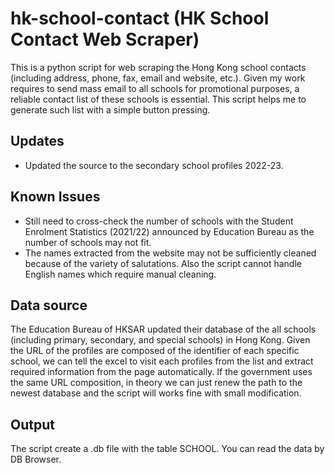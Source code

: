 # hk-school-contact (HK School Contact Web Scraper)
This is a python script for web scraping the Hong Kong school contacts (including address, phone, fax, email and website, etc.). Given my work requires to send mass email to all schools for promotional purposes, a reliable contact list of these schools is essential. This script helps me to generate such list with a simple button pressing.

## Updates
- Updated the source to the secondary school profiles 2022-23.

## Known Issues
- Still need to cross-check the number of schools with the Student Enrolment Statistics (2021/22) announced by Education Bureau as the number of schools may not fit.
- The names extracted from the website may not be sufficiently cleaned because of the variety of salutations. Also the script cannot handle English names which require manual cleaning.

## Data source
The Education Bureau of HKSAR updated their database of the all schools (including primary, secondary, and special schools) in Hong Kong. Given the URL of the profiles are composed of the identifier of each specific school, we can tell the excel to visit each profiles from the list and extract required information from the page automatically. If the government uses the same URL composition, in theory we can just renew the path to the newest database and the script will works fine with small modification.

## Output
The script create a .db file with the table SCHOOL. You can read the data by DB Browser.
